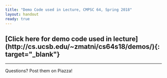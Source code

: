 ```yaml
---
title: "Demo Code used in Lecture, CMPSC 64, Spring 2018"
layout: handout
ready: true
---
```


<h2>[Click here for demo code used in lecture](http://cs.ucsb.edu/~zmatni/cs64s18/demos/){: target="_blank"}</h2>

---------------------
Questions? Post them on Piazza!

